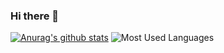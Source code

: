 ### Hi there 👋
[![Anurag's github stats](https://github-readme-stats.vercel.app/api?username=xueyou2000)](https://github.com/anuraghazra/github-readme-stats)
![Most Used Languages](https://github-readme-stats.vercel.app/api/top-langs/?username=xueyou2000&layout=compact)
<!--
**xueyou2000/xueyou2000** is a ✨ _special_ ✨ repository because its `README.md` (this file) appears on your GitHub profile.


Here are some ideas to get you started:

- 🔭 I’m currently working on ...
- 🌱 I’m currently learning ...
- 👯 I’m looking to collaborate on ...
- 🤔 I’m looking for help with ...
- 💬 Ask me about ...
- 📫 How to reach me: ...
- 😄 Pronouns: ...
- ⚡ Fun fact: ...
-->
